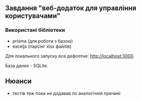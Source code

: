 
## Завдання "веб-додаток для управління користувачами"

### Використані бібліотеки

- prisma (для роботи з базою)
- exceljs (парсінг xlsx файлів)

Для локального запуску все дефолтне: [http://localhost:3000](http://localhost:3000).

База даних - SQLite.

## Нюанси

- тестів теж поки не додавав по аналогічній причині